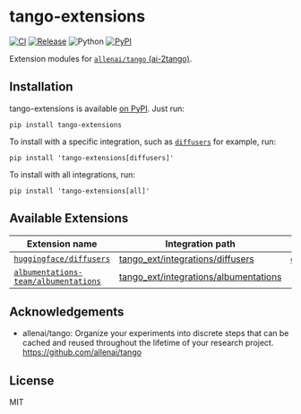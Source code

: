 # tango-extensions

[![CI](https://github.com/shunk031/tango-extensions/actions/workflows/ci.yaml/badge.svg)](https://github.com/shunk031/tango-extensions/actions/workflows/ci.yaml)
[![Release](https://github.com/shunk031/tango-extensions/actions/workflows/deploy_and_release.yaml/badge.svg)](https://github.com/shunk031/tango-extensions/actions/workflows/deploy_and_release.yaml)
![Python](https://img.shields.io/badge/python-3.8%20%7C%203.9%20%7C%203.10-blue?logo=python)
[![PyPI](https://img.shields.io/pypi/v/tango-extensions.svg)](https://pypi.python.org/pypi/tango-extensions)

Extension modules for [`allenai/tango` (ai-2tango)](https://github.com/allenai/tango).

## Installation

tango-extensions is available [on PyPI](https://pypi.org/project/tango-extensions/). Just run:

```shell
pip install tango-extensions
```

To install with a specific integration, such as [`diffusers`](https://github.com/huggingface/diffusers) for example, run:

```shell
pip install 'tango-extensions[diffusers]'
```

To install with all integrations, run:

```shell
pip install 'tango-extensions[all]'
```

## Available Extensions

| Extension name | Integration path | Details |
|----------------|------------------|---------|
| [`huggingface/diffusers`](https://github.com/huggingface/diffusers) | [tango_ext/integrations/diffusers](https://github.com/shunk031/tango-extensions/tree/master/tango_ext/integrations/diffusers) | [diffusers/format](https://github.com/shunk031/tango-extensions/blob/master/tango_ext/integrations/diffusers/format.py) |
| [`albumentations-team/albumentations`](https://github.com/albumentations-team/albumentations) | [tango_ext/integrations/albumentations](https://github.com/shunk031/tango-extensions/tree/master/tango_ext/integrations/albumentations) |

## Acknowledgements

- allenai/tango: Organize your experiments into discrete steps that can be cached and reused throughout the lifetime of your research project. https://github.com/allenai/tango 

## License

MIT

